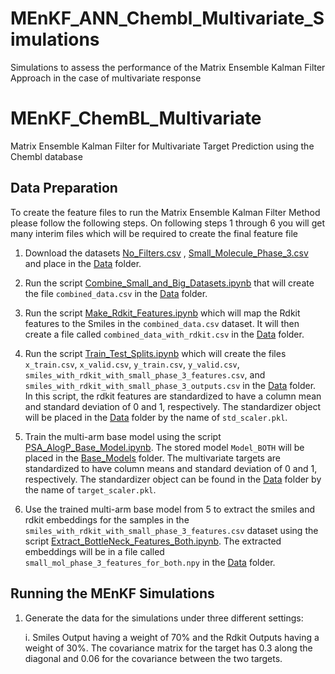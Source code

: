 # MEnKF_ANN_Chembl_Multivariate_Simulations
Simulations to assess the performance of the Matrix Ensemble Kalman Filter Approach in the case of multivariate response

# MEnKF_ChemBL_Multivariate
Matrix Ensemble Kalman Filter for Multivariate Target Prediction using the Chembl database

## Data Preparation

To create the feature files to run the Matrix Ensemble Kalman Filter Method please follow the following steps. On following steps 1 through 6 you will get many interim files which will be required to create the final feature file 

1. Download the datasets [No_Filters.csv](https://drive.google.com/drive/folders/1clnJGyRuriZFKXiN_ctzws03Cp3-qlgK) , [Small_Molecule_Phase_3.csv](https://drive.google.com/file/d/1NMzBgvLj1m2RqGZaRMkeeqZ-pDkqQhxe/view?usp=drive_link) and place in the [Data](https://github.com/Ved-Piyush/MEnKF_ANN_Chembl_Multivariate_Simulations/tree/main/Data) folder.

2. Run the script [Combine_Small_and_Big_Datasets.ipynb](https://github.com/Ved-Piyush/MEnKF_ANN_Chembl_Multivariate_Simulations/blob/main/Data_Preparation/Combine_Small_and_Big_Datasets.ipynb) that will create the file `combined_data.csv` in the [Data](https://github.com/Ved-Piyush/MEnKF_ANN_Chembl_Multivariate_Simulations/tree/main/Data) folder.

3. Run the script [Make_Rdkit_Features.ipynb](https://github.com/Ved-Piyush/MEnKF_ANN_Chembl_Multivariate_Simulations/blob/main/Data_Preparation/Make_Rdkit_Features.ipynb) which will map the Rdkit features to the Smiles in the `combined_data.csv` dataset. It will then create a file called `combined_data_with_rdkit.csv` in the [Data](https://github.com/Ved-Piyush/MEnKF_ANN_Chembl_Multivariate_Simulations/tree/main/Data) folder.

4. Run the script [Train_Test_Splits.ipynb](https://github.com/Ved-Piyush/MEnKF_ANN_Chembl_Multivariate_Simulations/blob/main/Data_Preparation/Train_Test_Splits.ipynb) which will create the files `x_train.csv`, `x_valid.csv`, `y_train.csv`, `y_valid.csv`, `smiles_with_rdkit_with_small_phase_3_features.csv`, and `smiles_with_rdkit_with_small_phase_3_outputs.csv` in the [Data](https://github.com/Ved-Piyush/MEnKF_ANN_Chembl_Multivariate_Simulations/tree/main/Data) folder. In this script, the rdkit features are standardized to have a column mean and standard deviation of 0 and 1, respectively. The standardizer object will be placed in the [Data](https://github.com/Ved-Piyush/MEnKF_ANN_Chembl_Multivariate_Simulations/tree/main/Data) folder by the name of `std_scaler.pkl`. 

5. Train the multi-arm base model using the script [PSA_AlogP_Base_Model.ipynb](https://github.com/Ved-Piyush/MEnKF_ANN_Chembl_Multivariate_Simulations/blob/main/Base_Model_Training/PSA_AlogP_Base_Model.ipynb). The stored model `Model_BOTH` will be placed in the [Base_Models](https://github.com/Ved-Piyush/MEnKF_ANN_Chembl_Multivariate_Simulations/tree/main/Base_Models) folder. The multivariate targets are standardized to have column means and standard deviation of 0 and 1, respectively. The standardizer object can be found in the [Data](https://github.com/Ved-Piyush/MEnKF_ANN_Chembl_Multivariate_Simulations/tree/main/Data) folder by the name of `target_scaler.pkl`.

6. Use the trained multi-arm base model from 5 to extract the smiles and rdkit embeddings for the samples in the `smiles_with_rdkit_with_small_phase_3_features.csv` dataset using the script [Extract_BottleNeck_Features_Both.ipynb](https://github.com/Ved-Piyush/MEnKF_ANN_Chembl_Multivariate_Simulations/blob/main/Data_Preparation/Extract_BottleNeck_Features_Both.ipynb). The extracted embeddings will be in a file called `small_mol_phase_3_features_for_both.npy` in the [Data](https://github.com/Ved-Piyush/MEnKF_ANN_Chembl_Multivariate_Simulations/tree/main/Data) folder.

## Running the MEnKF Simulations

1. Generate the data for the simulations under three different settings:
   
   i. Smiles Output having a weight of 70% and the Rdkit Outputs having a weight of 30%. The covariance matrix for the target has 0.3 along the diagonal and 0.06 for the covariance between the two targets. 

